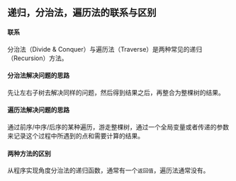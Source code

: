 ## 递归，分治法，遍历法的联系与区别

#### 联系

分治法（Divide & Conquer）与遍历法（Traverse）是两种常见的递归（Recursion）方法。

#### 分治法解决问题的思路

先让左右子树去解决同样的问题，然后得到结果之后，再整合为整棵树的结果。

#### 遍历法解决问题的思路

通过前序/中序/后序的某种遍历，游走整棵树，通过一个全局变量或者传递的参数来记录这个过程中所遇到的点和需要计算的结果。

#### 两种方法的区别

从程序实现角度分治法的递归函数，通常有一个`返回值`，遍历法通常没有。



